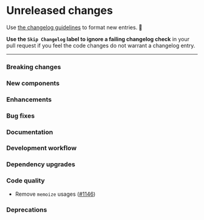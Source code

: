 # Unreleased changes

Use [the changelog guidelines](https://git.io/polaris-changelog-guidelines) to format new entries. 💜

**Use the `Skip Changelog` label to ignore a failing changelog check** in your pull request if you feel the code changes do not warrant a changelog entry.

---

### Breaking changes

### New components

### Enhancements

### Bug fixes

### Documentation

### Development workflow

### Dependency upgrades

### Code quality

- Remove `memoize` usages ([#1146](https://github.com/Shopify/polaris-react/pull/1146))

### Deprecations
